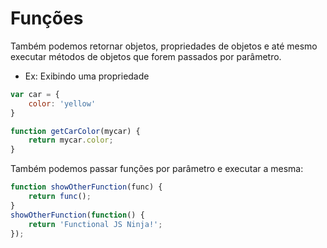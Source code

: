 # Funções
Também podemos retornar objetos, propriedades de objetos e até mesmo executar métodos de objetos que forem passados por parâmetro.

- Ex: Exibindo uma propriedade
```javascript
var car = {
	color: 'yellow'
}

function getCarColor(mycar) {
	return mycar.color;
}
```

Também podemos passar funções por parâmetro e executar a mesma:

```javascript
function showOtherFunction(func) {
	return func();
}
showOtherFunction(function() {
	return 'Functional JS Ninja!';
});
```